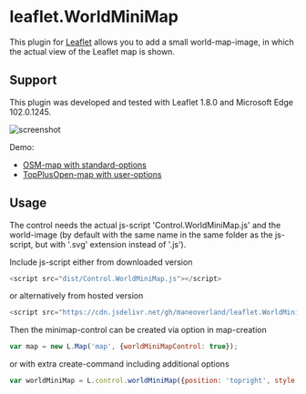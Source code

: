 leaflet.WorldMiniMap
========================

This plugin for [Leaflet](https://leafletjs.com/) allows you to add a small world-map-image, in which the actual view of the Leaflet map is shown.

Support
-------
This plugin was developed and tested with Leaflet 1.8.0 and Microsoft Edge 102.0.1245.

![screenshot](https://raw.github.com/maneoverland/leaflet.WorldMiniMap/master/OSM-Demo.PNG "Default look of WorldMiniMap")

Demo:
* [OSM-map with standard-options](https://maneoverland.github.io/leaflet.WorldMiniMap/)
* [TopPlusOpen-map with user-options](https://maneoverland.github.io/leaflet.WorldMiniMap/tpo.html)

Usage
-----
The control needs the actual js-script 'Control.WorldMiniMap.js' and the world-image (by default with the same name in the same folder as the js-script, but with '.svg' extension instead of '.js').

Include js-script either from downloaded version
```js
<script src="dist/Control.WorldMiniMap.js"></script>
```
or alternatively from hosted version
```js
<script src="https://cdn.jsdelivr.net/gh/maneoverland/leaflet.WorldMiniMap@1.0.0/dist/Control.WorldMiniMap.js" integrity="sha512-PFw8St3qenU1/dmwCfiYYN/bRcqY1p3+sBATR+rZ6622eyXOk/8izVtlmm/k8qW7KbRIJsku838WCV5LMs6FCg==" crossorigin=""></script>
```

Then the minimap-control can be created via option in map-creation
```js
var map = new L.Map('map', {worldMiniMapControl: true});
```
or with extra create-command including additional options
```js
var worldMiniMap = L.control.worldMiniMap({position: 'topright', style: {opacity: 0.9, borderRadius: '0px', backgroundColor: 'lightblue'}}).addTo(map);
```
